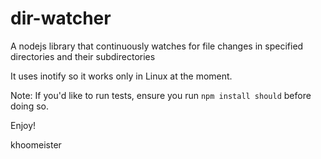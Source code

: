 # dir-watcher
A nodejs library that continuously watches for file changes in specified directories and their subdirectories

It uses inotify so it works only in Linux at the moment.

Note: If you'd like to run tests, ensure you run `npm install should` before doing so.

Enjoy!

khoomeister
